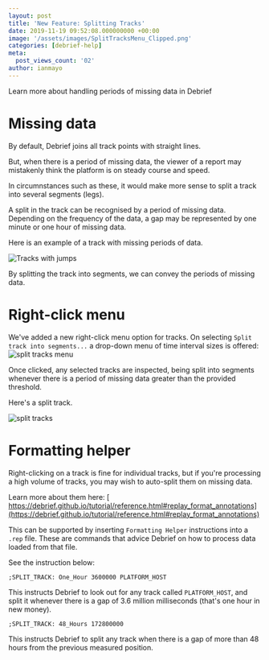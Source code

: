 ```yaml
---
layout: post
title: 'New Feature: Splitting Tracks'
date: 2019-11-19 09:52:08.000000000 +00:00
image: '/assets/images/SplitTracksMenu_Clipped.png'
categories: [debrief-help]
meta:
  post_views_count: '02'
author: ianmayo
---
```


Learn more about handling periods of missing data in Debrief

# Missing data

By default, Debrief joins all track points with straight lines.

But, when there is a period of missing data, the viewer of a report may
mistakenly think the platform is on steady course and speed.

In circumnstances such as these, it would make more sense to split a track into several segments (legs).

A split in the track can be recognised by a period of missing data. Depending on the frequency of the data, a gap may be represented by one minute or one hour of missing data.

Here is an example of a track with missing periods of data.

<img class="img-fluid" src="{{ site.baseurl }}/assets/images/TrackWithJumps.png" alt="Tracks with jumps" />

By splitting the track into segments, we can convey the periods of missing data.

# Right-click menu

We've added a new right-click menu option for tracks.  On selecting `Split track into segments...` a drop-down menu of time interval sizes is offered:
<img class="img-fluid" src="{{ site.baseurl }}/assets/images/SplitTracksMenu.png" alt="split tracks menu" />

Once clicked, any selected tracks are inspected, being split into segments whenever there is a period of missing data greater than the provided threshold.

Here's a split track.

<img class="img-fluid" src="{{ site.baseurl }}/assets/images/SplitTrack.png" alt="split tracks" />

# Formatting helper

Right-clicking on a track is fine for individual tracks, but if you're processing a high volume of tracks, you may wish to auto-split them on missing data.

Learn more about them here: [ https://debrief.github.io/tutorial/reference.html#replay_format_annotations](https://debrief.github.io/tutorial/reference.html#replay_format_annotations)

This can be supported by inserting `Formatting Helper` instructions into a `.rep` file.  These are commands that advice Debrief on how to process data loaded from that file.

See the instruction below:

````
;SPLIT_TRACK: One_Hour 3600000 PLATFORM_HOST
````

This instructs Debrief to look out for any track called `PLATFORM_HOST`, and split it whenever there is a gap of 3.6 million milliseconds (that's one hour in new money).

````
;SPLIT_TRACK: 48_Hours 172800000 
````

This instructs Debrief to split any track when there is a gap of more than 48 hours from the previous measured position.

